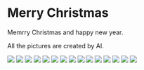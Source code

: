 # Merry Christmas

Memrry Christmas and happy new year.

All the pictures are created by AI.

![](../images/aigc/christmas/cartoon_girl.jpeg)
![](../images/aigc/christmas/cartoon_girl2.jpeg)
![](../images/aigc/christmas/cat.jpeg)
![](../images/aigc/christmas/deer.jpeg)
![](../images/aigc/christmas/deer2.jpeg)
![](../images/aigc/christmas/deer3.png)
![](../images/aigc/christmas/deer4.jpeg)
![](../images/aigc/christmas/deer5.jpeg)
![](../images/aigc/christmas/dragon.jpeg)
![](../images/aigc/christmas/girl.jpeg)
![](../images/aigc/christmas/girl2.jpeg)
![](../images/aigc/christmas/girl3.jpeg)
![](../images/aigc/christmas/girl4.jpeg)
![](../images/aigc/christmas/girl5.jpeg)
![](../images/aigc/christmas/snow_globe_christmas.png)

